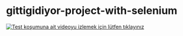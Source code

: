 # gittigidiyor-project-with-selenium



[![Test koşumuna ait videoyu izlemek için lütfen tıklayınız](https://i.imgur.com/vKb2F1B.png)](https://www.youtube.com/embed/cJXUGCTivQE)
